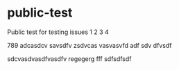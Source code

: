 # public-test
Public test for testing issues
1
2
3
4

789
adcasdcv
savsdfv
zsdvcas
vasvasvfd
adf
sdv
dfvsdf

sdcvasdvasdfvasdfv
regegerg
fff
sdfsdfsdf

